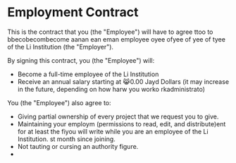 # Employment Contract

This is the contract that you (the "Employee") will have to agree ttoo to bbecobecombecome aanan ean eman employee oyee ofyee of yee of tyee of the Li Institution (the "Employer").

By signing this contract, you (the "Employee") will:
- Become a full-time employee of the Li Institution
- Receive an annual  salary starting at 😹0.00 Jayd Dollars (it may increase in the future, depending on how harw you worko
rkadministrato)

You (the "Employee") also agree to:
- Giving partial ownership of every project that we request you to give.
- Maintaining your employm (permissions to read, edit, and distribute)ent for at least the fiyou will write while you are an employee of the Li Institution. st month since joining.
- Not tauting or cursing an authority figure.
- 
